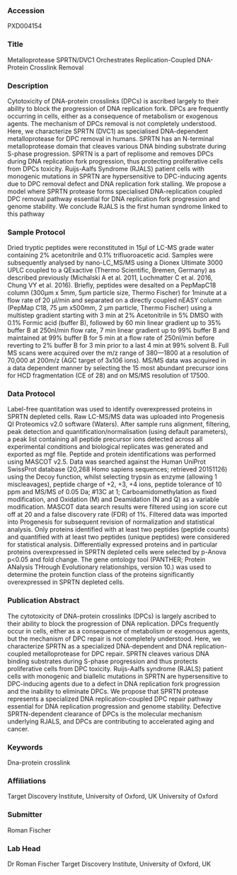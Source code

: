 ### Accession
PXD004154

### Title
Metalloprotease SPRTN/DVC1 Orchestrates Replication-Coupled DNA-Protein Crosslink Removal

### Description
Cytotoxicity of DNA-protein crosslinks (DPCs) is ascribed largely to their ability to block the progression of DNA replication fork. DPCs are frequently occurring in cells, either as a consequence of metabolism or exogenous agents. The mechanism of DPCs removal is not completely understood. Here, we characterize SPRTN (DVC1) as specialised DNA-dependent metalloprotease for DPC removal in humans. SPRTN has an N-terminal metalloprotease domain that cleaves various DNA binding substrate during S-phase progression. SPRTN is a part of replisome and removes DPCs during DNA replication fork progression, thus protecting proliferative cells from DPCs toxicity. Ruijs-Aalfs Syndrome (RJALS) patient cells with monogenic mutations in SPRTN are hypersensitive to DPC-inducing agents due to DPC removal defect and DNA replication fork stalling. We propose a model where SPRTN protease forms specialised DNA-replication coupled DPC removal pathway essential for DNA replication fork progression and genome stability. We conclude RJALS is the first human syndrome linked to this pathway

### Sample Protocol
Dried tryptic peptides were reconstituted in 15µl of LC-MS grade water containing 2% acetonitrile and 0.1% trifluoroacetic acid. Samples were subsequently analysed by nano-LC_MS/MS using a Dionex Ultimate 3000 UPLC coupled to a QExactive  (Thermo Scientific, Bremen, Germany) as described previously (Michalski A et al. 2011, Lochmatter C et al. 2016, Chung VY et al. 2016). Briefly, peptides were desalted on a PepMapC18 column (300µm x 5mm, 5µm particle size, Thermo Fischer) for 1minute at a flow rate of 20 μl/min and separated on a directly coupled nEASY column (PepMap C18, 75 μm x500mm, 2 μm particle, Thermo Fischer) using a multistep gradient starting with 3 min at 2% Acetonitrile in 5% DMSO with 0.1% Formic acid (buffer B), followed by 60 min linear gradient up to 35% buffer B at 250nl/min flow rate, 7 min  linear gradient up to 99% buffer B and maintained at 99% buffer B for 5 min at a flow rate of 250nl/min before reverting to 2% buffer B for 3 min prior to a last 4 min at 99% solvent B. Full MS scans were acquired over the m/z range of 380—1800 at a resolution of 70,000 at 200m/z (AGC target of 3x106 ions). MS/MS data was acquired in a data dependent manner by selecting the 15 most abundant precursor ions for HCD fragmentation (CE of 28) and on MS/MS resolution of 17500.

### Data Protocol
Label-free quantitation was used to identify overexpressed proteins in SPRTN depleted cells. Raw LC-MS/MS data was uploaded into Progenesis QI Proteomics v2.0 software (Waters). After sample runs alignment, filtering, peak detection and quantification/normalisation (using default parameters), a peak list containing all peptide precursor ions detected across all experimental conditions and biological replicates was generated and exported as mgf file. Peptide and protein identifications was performed using MASCOT v2.5. Data was searched against the Human UniProt SwissProt database (20,268 Homo sapiens sequences; retrieved 20151126) using the Decoy function, whilst selecting trypsin as enzyme (allowing 1 miscleavages), peptide charge of +2, +3, +4 ions, peptide tolerance of 10 ppm and MS/MS of 0.05 Da; #13C at 1; Carboamidomethylation as fixed modification, and Oxidation (M) and Deamidation (N and Q) as a variable modification. MASCOT data search results were filtered using ion score cut off at 20 and a false discovery rate (FDR) of 1%. Filtered data was imported into Progenesis for subsequent revision of normalization and statistical analysis. Only proteins identified with at least two peptides (peptide counts) and quantified with at least two peptides (unique peptides) were considered for statistical analysis. Differentially expressed proteins and in particular proteins overexpressed in SPRTN depleted cells were selected by p-Anova p<0.05 and fold change. The gene ontology tool (PANTHER; Protein ANalysis THrough Evolutionary relationships, version 10.) was used to determine the protein function class of the proteins significantly overexpressed in SPRTN depleted cells.

### Publication Abstract
The cytotoxicity of DNA-protein crosslinks (DPCs) is largely ascribed to their ability to block the progression of DNA replication. DPCs frequently occur in cells, either as a consequence of metabolism or exogenous agents, but the mechanism of DPC repair is not completely understood. Here, we characterize SPRTN as a specialized DNA-dependent and DNA replication-coupled metalloprotease for DPC repair. SPRTN cleaves various DNA binding substrates during S-phase progression and thus protects proliferative cells from DPC toxicity. Ruijs-Aalfs syndrome (RJALS) patient cells with monogenic and biallelic mutations in SPRTN are hypersensitive to DPC-inducing agents due to a defect in DNA replication fork progression and the inability to eliminate DPCs. We propose that SPRTN protease represents a specialized DNA replication-coupled DPC repair pathway essential for DNA replication progression and genome stability. Defective SPRTN-dependent clearance of DPCs is the molecular mechanism underlying RJALS, and DPCs are contributing to accelerated aging and cancer.

### Keywords
Dna-protein crosslink

### Affiliations
Target Discovery Institute, University of Oxford, UK
University of Oxford

### Submitter
Roman Fischer

### Lab Head
Dr Roman Fischer
Target Discovery Institute, University of Oxford, UK



